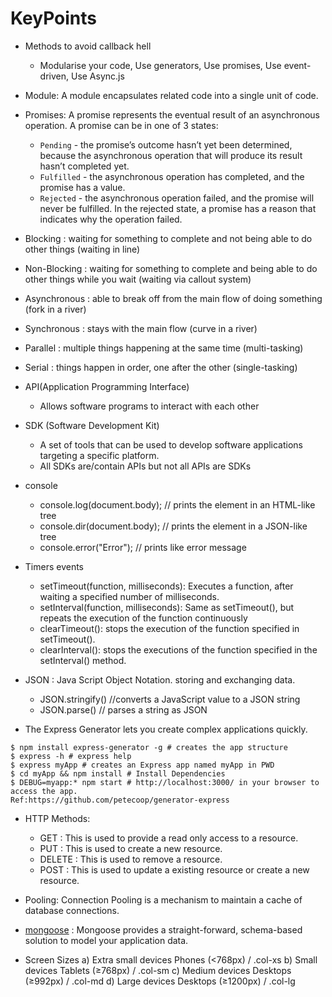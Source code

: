 # KeyPoints

* Methods to avoid callback hell
    *  Modularise your code, Use generators, Use promises, Use event-driven, Use Async.js

* Module: A module encapsulates related code into a single unit of code.

* Promises: A promise represents the eventual result of an asynchronous operation. A promise can be in one of 3 states:
     * `Pending` - the promise’s outcome hasn’t yet been determined, because the asynchronous operation that will produce its result hasn’t completed yet.
     * `Fulfilled` - the asynchronous operation has completed, and the promise has a value.
     * `Rejected` - the asynchronous operation failed, and the promise will never be fulfilled. In the rejected state, a promise has a reason that indicates why the operation failed.

* Blocking : waiting for something to complete and not being able to do other things (waiting in line)
* Non-Blocking : waiting for something to complete and being able to do other things while you wait (waiting via callout system)

* Asynchronous : able to break off from the main flow of doing something (fork in a river)
* Synchronous : stays with the main flow (curve in a river)

* Parallel : multiple things happening at the same time (multi-tasking)
* Serial : things happen in order, one after the other (single-tasking)

* API(Application Programming Interface)
    * Allows software programs to interact with each other
* SDK (Software Development Kit)
    * A set of tools that can be used to develop software applications targeting a specific platform.
    * All SDKs are/contain APIs but not all APIs are SDKs

* console
    * console.log(document.body); //  prints the element in an HTML-like tree
    * console.dir(document.body); //  prints the element in a JSON-like tree
    * console.error("Error"); //  prints like error message

* Timers events
    * setTimeout(function, milliseconds): Executes a function, after waiting a specified number of milliseconds.
    * setInterval(function, milliseconds): Same as setTimeout(), but repeats the execution of the function continuously
    * clearTimeout(): stops the execution of the function specified in setTimeout().
    * clearInterval(): stops the executions of the function specified in the setInterval() method.

* JSON : Java Script Object Notation. storing and exchanging data.
    * JSON.stringify() //converts a JavaScript value to a JSON string
    * JSON.parse() // parses a string as JSON

*  The Express Generator lets you create complex applications quickly.
```
$ npm install express-generator -g # creates the app structure
$ express -h # express help
$ express myApp # creates an Express app named myApp in PWD
$ cd myApp && npm install # Install Dependencies
$ DEBUG=myapp:* npm start # http://localhost:3000/ in your browser to access the app.
Ref:https://github.com/petecoop/generator-express
``` 

* HTTP Methods:
    - GET     : This is used to provide a read only access to a resource.
    - PUT     : This is used to create a new resource.
    - DELETE  : This is used to remove a resource.
    - POST    : This is used to update a existing resource or create a new resource.

* Pooling: Connection Pooling is a mechanism to maintain a cache of database connections.

* [mongoose](http://mongoosejs.com/docs/models.html) : Mongoose provides a straight-forward, schema-based solution to model your application data.  

* Screen Sizes
    a) Extra small devices Phones (<768px) / .col-xs
    b) Small devices Tablets (≥768px) / .col-sm
    c) Medium devices Desktops (≥992px) / .col-md
    d) Large devices Desktops (≥1200px) / .col-lg